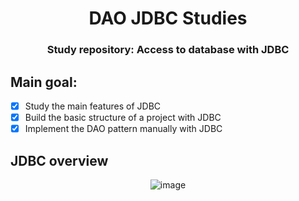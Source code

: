 <h1 align='center'>DAO JDBC Studies</h1>

<h3 align='center'>Study repository: Access to database with JDBC</h3>

## Main goal:
- [x] Study the main features of JDBC
- [x] Build the basic structure of a project with JDBC
- [x] Implement the DAO pattern manually with JDBC

## JDBC overview
<div align='center'>
  
![image](https://github.com/vinicius-je/dao-jdbc-studies/assets/67986109/e088bd29-affa-477a-987e-4a2ba65d2ef6)

</div>
